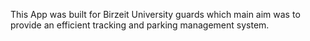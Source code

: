 This App was built for Birzeit University guards which main aim was to provide an efficient tracking and parking management system.
